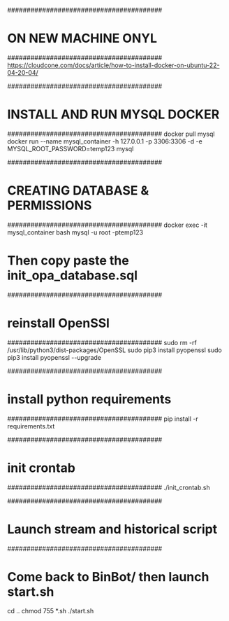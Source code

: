########################################
# ON NEW MACHINE ONYL
########################################
https://cloudcone.com/docs/article/how-to-install-docker-on-ubuntu-22-04-20-04/

########################################
# INSTALL AND RUN MYSQL DOCKER
########################################
docker pull mysql
docker run --name mysql_container -h 127.0.0.1 -p 3306:3306 -d -e MYSQL_ROOT_PASSWORD=temp123 mysql


########################################
# CREATING DATABASE & PERMISSIONS
########################################
docker exec -it mysql_container bash 
mysql -u root -ptemp123 
# Then copy paste the init_opa_database.sql


########################################
# reinstall OpenSSl
########################################
sudo rm -rf /usr/lib/python3/dist-packages/OpenSSL
sudo pip3 install pyopenssl
sudo pip3 install pyopenssl --upgrade

########################################
# install python requirements
########################################
pip install -r requirements.txt 

########################################
# init crontab
########################################
./init_crontab.sh

########################################
# Launch stream and historical script 
########################################
# Come back to BinBot/ then launch start.sh
cd ..
chmod 755 *.sh
./start.sh

